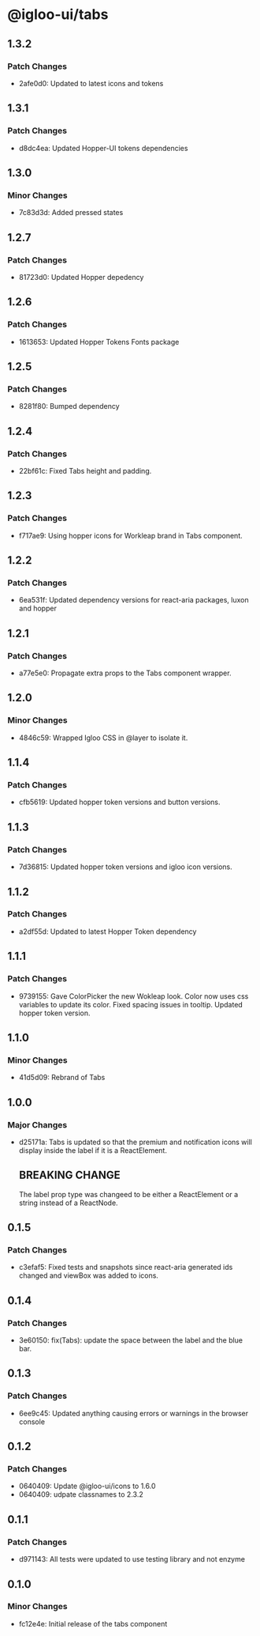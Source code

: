 # @igloo-ui/tabs

## 1.3.2

### Patch Changes

- 2afe0d0: Updated to latest icons and tokens

## 1.3.1

### Patch Changes

- d8dc4ea: Updated Hopper-UI tokens dependencies

## 1.3.0

### Minor Changes

- 7c83d3d: Added pressed states

## 1.2.7

### Patch Changes

- 81723d0: Updated Hopper depedency

## 1.2.6

### Patch Changes

- 1613653: Updated Hopper Tokens Fonts package

## 1.2.5

### Patch Changes

- 8281f80: Bumped dependency

## 1.2.4

### Patch Changes

- 22bf61c: Fixed Tabs height and padding.

## 1.2.3

### Patch Changes

- f717ae9: Using hopper icons for Workleap brand in Tabs component.

## 1.2.2

### Patch Changes

- 6ea531f: Updated dependency versions for react-aria packages, luxon and hopper

## 1.2.1

### Patch Changes

- a77e5e0: Propagate extra props to the Tabs component wrapper.

## 1.2.0

### Minor Changes

- 4846c59: Wrapped Igloo CSS in @layer to isolate it.

## 1.1.4

### Patch Changes

- cfb5619: Updated hopper token versions and button versions.

## 1.1.3

### Patch Changes

- 7d36815: Updated hopper token versions and igloo icon versions.

## 1.1.2

### Patch Changes

- a2df55d: Updated to latest Hopper Token dependency

## 1.1.1

### Patch Changes

- 9739155: Gave ColorPicker the new Wokleap look. Color now uses css variables to update its color. Fixed spacing issues in tooltip. Updated hopper token version.

## 1.1.0

### Minor Changes

- 41d5d09: Rebrand of Tabs

## 1.0.0

### Major Changes

- d25171a: Tabs is updated so that the premium and notification icons will display inside the label if it is a ReactElement.

  ## BREAKING CHANGE

  The label prop type was changeed to be either a ReactElement or a string instead of a ReactNode.

## 0.1.5

### Patch Changes

- c3efaf5: Fixed tests and snapshots since react-aria generated ids changed and viewBox was added to icons.

## 0.1.4

### Patch Changes

- 3e60150: fix(Tabs): update the space between the label and the blue bar.

## 0.1.3

### Patch Changes

- 6ee9c45: Updated anything causing errors or warnings in the browser console

## 0.1.2

### Patch Changes

- 0640409: Update @igloo-ui/icons to 1.6.0
- 0640409: udpate classnames to 2.3.2

## 0.1.1

### Patch Changes

- d971143: All tests were updated to use testing library and not enzyme

## 0.1.0

### Minor Changes

- fc12e4e: Initial release of the tabs component
